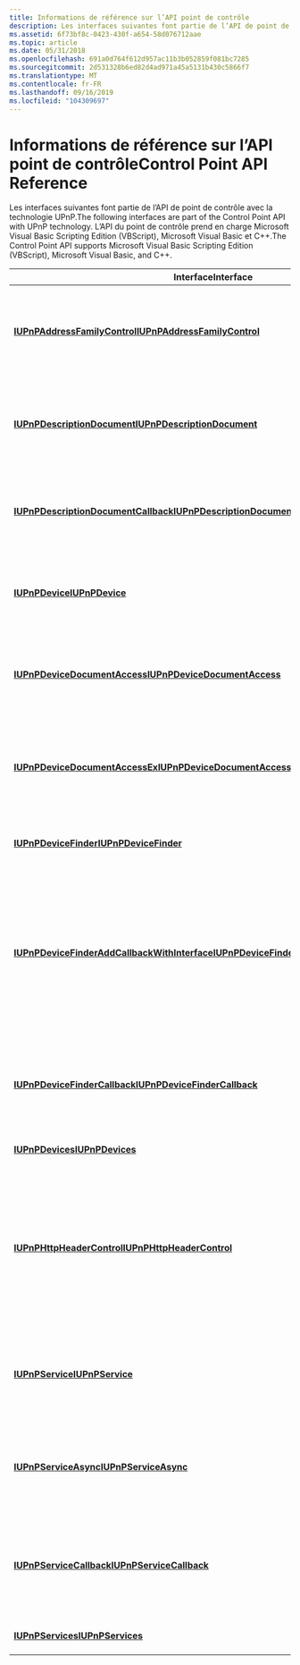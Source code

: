 ```yaml
---
title: Informations de référence sur l’API point de contrôle
description: Les interfaces suivantes font partie de l’API de point de contrôle avec la technologie UPnP. L’API du point de contrôle prend en charge Microsoft Visual Basic Scripting Edition (VBScript), Microsoft Visual Basic et C++.
ms.assetid: 6f73bf8c-0423-430f-a654-58d076712aae
ms.topic: article
ms.date: 05/31/2018
ms.openlocfilehash: 691a0d764f612d957ac11b3b052859f081bc7285
ms.sourcegitcommit: 2d531328b6ed82d4ad971a45a5131b430c5866f7
ms.translationtype: MT
ms.contentlocale: fr-FR
ms.lasthandoff: 09/16/2019
ms.locfileid: "104309697"
---
```

# <a name="control-point-api-reference"></a><span data-ttu-id="21252-104">Informations de référence sur l’API point de contrôle</span><span class="sxs-lookup"><span data-stu-id="21252-104">Control Point API Reference</span></span>

<span data-ttu-id="21252-105">Les interfaces suivantes font partie de l’API de point de contrôle avec la technologie UPnP.</span><span class="sxs-lookup"><span data-stu-id="21252-105">The following interfaces are part of the Control Point API with UPnP technology.</span></span> <span data-ttu-id="21252-106">L’API du point de contrôle prend en charge Microsoft Visual Basic Scripting Edition (VBScript), Microsoft Visual Basic et C++.</span><span class="sxs-lookup"><span data-stu-id="21252-106">The Control Point API supports Microsoft Visual Basic Scripting Edition (VBScript), Microsoft Visual Basic, and C++.</span></span>



| <span data-ttu-id="21252-107">Interface</span><span class="sxs-lookup"><span data-stu-id="21252-107">Interface</span></span>                                                                                      | <span data-ttu-id="21252-108">Description</span><span class="sxs-lookup"><span data-stu-id="21252-108">Description</span></span>                                                                                                                                                                                                                    |
|------------------------------------------------------------------------------------------------|--------------------------------------------------------------------------------------------------------------------------------------------------------------------------------------------------------------------------------|
| [<span data-ttu-id="21252-109">**IUPnPAddressFamilyControl**</span><span class="sxs-lookup"><span data-stu-id="21252-109">**IUPnPAddressFamilyControl**</span></span>](/windows/desktop/api/Upnp/nn-upnp-iupnpaddressfamilycontrol)                                 | <span data-ttu-id="21252-110">Permet à une application d’accéder à l’indicateur de famille d’adresses de l’objet de recherche d’appareil.</span><span class="sxs-lookup"><span data-stu-id="21252-110">Enables an application to access the address family flag of the Device Finder object.</span></span>                                                                                                                                          |
| [<span data-ttu-id="21252-111">**IUPnPDescriptionDocument**</span><span class="sxs-lookup"><span data-stu-id="21252-111">**IUPnPDescriptionDocument**</span></span>](/windows/desktop/api/Upnp/nn-upnp-iupnpdescriptiondocument)                                   | <span data-ttu-id="21252-112">Permet à une application de charger une description d’appareil.</span><span class="sxs-lookup"><span data-stu-id="21252-112">Enables an application to load a device description.</span></span> <span data-ttu-id="21252-113">Cette interface est sécurisée pour les scripts.</span><span class="sxs-lookup"><span data-stu-id="21252-113">This interface is safe for scripting.</span></span>                                                                                                                                     |
| [<span data-ttu-id="21252-114">**IUPnPDescriptionDocumentCallback**</span><span class="sxs-lookup"><span data-stu-id="21252-114">**IUPnPDescriptionDocumentCallback**</span></span>](/windows/desktop/api/Upnp/nn-upnp-iupnpdescriptiondocumentcallback)                   | <span data-ttu-id="21252-115">Permet à une application de recevoir les résultats d’une opération de chargement asynchrone.</span><span class="sxs-lookup"><span data-stu-id="21252-115">Enables an application to receive the results of an asynchronous load operation.</span></span>                                                                                                                                               |
| [<span data-ttu-id="21252-116">**IUPnPDevice**</span><span class="sxs-lookup"><span data-stu-id="21252-116">**IUPnPDevice**</span></span>](/windows/desktop/api/Upnp/nn-upnp-iupnpdevice)                                                             | <span data-ttu-id="21252-117">Permet à une application de récupérer des informations sur un appareil spécifique.</span><span class="sxs-lookup"><span data-stu-id="21252-117">Enables an application to retrieve information about a specific device.</span></span>                                                                                                                                                        |
| [<span data-ttu-id="21252-118">**IUPnPDeviceDocumentAccess**</span><span class="sxs-lookup"><span data-stu-id="21252-118">**IUPnPDeviceDocumentAccess**</span></span>](/windows/desktop/api/Upnp/nn-upnp-iupnpdevicedocumentaccess)                                 | <span data-ttu-id="21252-119">Permet à une application d’obtenir l’URL d’un document de description de l’appareil.</span><span class="sxs-lookup"><span data-stu-id="21252-119">Enables an application to obtain the URL of a device description document.</span></span>                                                                                                                                                     |
| [<span data-ttu-id="21252-120">**IUPnPDeviceDocumentAccessEx**</span><span class="sxs-lookup"><span data-stu-id="21252-120">**IUPnPDeviceDocumentAccessEx**</span></span>](/windows/desktop/api/Upnp/nn-upnp-iupnpdevicedocumentaccessex)                             | <span data-ttu-id="21252-121">Fournit une méthode pour obtenir l’intégralité du document de description de l’appareil XML pour un appareil spécifique.</span><span class="sxs-lookup"><span data-stu-id="21252-121">Provides a method to obtain the entire XML device description document for a specific device.</span></span>                                                                                                                                  |
| [<span data-ttu-id="21252-122">**IUPnPDeviceFinder**</span><span class="sxs-lookup"><span data-stu-id="21252-122">**IUPnPDeviceFinder**</span></span>](/windows/desktop/api/Upnp/nn-upnp-iupnpdevicefinder)                                                 | <span data-ttu-id="21252-123">Permet à une application de trouver un appareil.</span><span class="sxs-lookup"><span data-stu-id="21252-123">Enables an application to find a device.</span></span>                                                                                                                                                                                       |
| [<span data-ttu-id="21252-124">**IUPnPDeviceFinderAddCallbackWithInterface**</span><span class="sxs-lookup"><span data-stu-id="21252-124">**IUPnPDeviceFinderAddCallbackWithInterface**</span></span>](/windows/desktop/api/Upnp/nn-upnp-iupnpdevicefinderaddcallbackwithinterface) | <span data-ttu-id="21252-125">Permet à une application de recevoir des résultats de recherche asynchrones à partir de l’infrastructure UPnP avec le GUID de la carte réseau par le biais duquel la publication de l’appareil a été reçue.</span><span class="sxs-lookup"><span data-stu-id="21252-125">Enables an application to receive asynchronous search results from the UPnP framework along with the GUID of the network adapter through which the device advertisement came.</span></span>                                                  |
| [<span data-ttu-id="21252-126">**IUPnPDeviceFinderCallback**</span><span class="sxs-lookup"><span data-stu-id="21252-126">**IUPnPDeviceFinderCallback**</span></span>](/windows/desktop/api/Upnp/nn-upnp-iupnpdevicefindercallback)                                 | <span data-ttu-id="21252-127">Permet à une application de recevoir des résultats de recherche asynchrones à partir de l’infrastructure UPnP.</span><span class="sxs-lookup"><span data-stu-id="21252-127">Enables an application to receive asynchronous search results from the UPnP framework.</span></span>                                                                                                                                         |
| [<span data-ttu-id="21252-128">**IUPnPDevices**</span><span class="sxs-lookup"><span data-stu-id="21252-128">**IUPnPDevices**</span></span>](/windows/desktop/api/Upnp/nn-upnp-iupnpdevices)                                                           | <span data-ttu-id="21252-129">Énumère une collection d’appareils.</span><span class="sxs-lookup"><span data-stu-id="21252-129">Enumerates a collection of devices.</span></span>                                                                                                                                                                                            |
| [<span data-ttu-id="21252-130">**IUPnPHttpHeaderControl**</span><span class="sxs-lookup"><span data-stu-id="21252-130">**IUPnPHttpHeaderControl**</span></span>](/windows/desktop/api/Upnp/nn-upnp-iupnphttpheadercontrol)                                       | <span data-ttu-id="21252-131">Permet à une application de définir des en-têtes HTTP « agent utilisateur » à partir d’instances de classe qui implémentent les interfaces [**IUPnPDeviceFinder**](/windows/desktop/api/Upnp/nn-upnp-iupnpdevicefinder) ou [**IUPnPDescriptionDocument**](/windows/desktop/api/Upnp/nn-upnp-iupnpdescriptiondocument) .</span><span class="sxs-lookup"><span data-stu-id="21252-131">Enables an application to set "User Agent" HTTP headers from class instances that implement the [**IUPnPDeviceFinder**](/windows/desktop/api/Upnp/nn-upnp-iupnpdevicefinder) or the [**IUPnPDescriptionDocument**](/windows/desktop/api/Upnp/nn-upnp-iupnpdescriptiondocument) interfaces.</span></span> |
| [<span data-ttu-id="21252-132">**IUPnPService**</span><span class="sxs-lookup"><span data-stu-id="21252-132">**IUPnPService**</span></span>](/windows/desktop/api/Upnp/nn-upnp-iupnpservice)                                                           | <span data-ttu-id="21252-133">Permet à une application de récupérer des informations d’État et d’appeler des actions pour un service.</span><span class="sxs-lookup"><span data-stu-id="21252-133">Enables an application to retrieve state information and invoke actions for a service.</span></span>                                                                                                                                         |
| [<span data-ttu-id="21252-134">**IUPnPServiceAsync**</span><span class="sxs-lookup"><span data-stu-id="21252-134">**IUPnPServiceAsync**</span></span>](/windows/desktop/api/Upnp/nn-upnp-iupnpserviceasync)                                                 | <span data-ttu-id="21252-135">Interroger de manière asynchrone des variables d’État et appeler des actions sur une instance d’un service.</span><span class="sxs-lookup"><span data-stu-id="21252-135">Asynchronously query state variables and invoke actions on an instance of a service.</span></span>                                                                                                                                           |
| [<span data-ttu-id="21252-136">**IUPnPServiceCallback**</span><span class="sxs-lookup"><span data-stu-id="21252-136">**IUPnPServiceCallback**</span></span>](/windows/desktop/api/Upnp/nn-upnp-iupnpservicecallback)                                           | <span data-ttu-id="21252-137">Permet à une application de recevoir une notification de l’infrastructure UPnP lorsque des événements se produisent.</span><span class="sxs-lookup"><span data-stu-id="21252-137">Enables an application to receive notification from the UPnP framework when events occur.</span></span>                                                                                                                                      |
| [<span data-ttu-id="21252-138">**IUPnPServices**</span><span class="sxs-lookup"><span data-stu-id="21252-138">**IUPnPServices**</span></span>](/windows/desktop/api/Upnp/nn-upnp-iupnpservices)                                                         | <span data-ttu-id="21252-139">Énumère une collection de services.</span><span class="sxs-lookup"><span data-stu-id="21252-139">Enumerates a collection of services.</span></span>                                                                                                                                                                                           |



 

 

 




